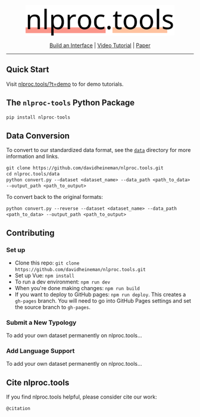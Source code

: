 <div align="center">
    <img src="./public/logo.png" width="400"/>

[Build an Interface](https://nlproc.tools) | [Video Tutorial](https://www.youtube.com) | [Paper](https://arxiv.org/)
</div>

------------------------------------------------

## Quick Start
Visit [nlproc.tools/?t=demo](https://nlproc.tools/?t=demo) to for demo tutorials.

## The `nlproc-tools` Python Package
```python
pip install nlproc-tools
```

## Data Conversion
To convert to our standardized data format, see the [`data`](./data) directory for more information and links.
```
git clone https://github.com/davidheineman/nlproc.tools.git
cd nlproc.tools/data
python convert.py --dataset <dataset_name> --data_path <path_to_data> --output_path <path_to_output>
```

To convert back to the original formats:
```
python convert.py --reverse --dataset <dataset_name> --data_path <path_to_data> --output_path <path_to_output>
```

## Contributing

### Set up
- Clone this repo: `git clone https://github.com/davidheineman/nlproc.tools.git`
- Set up Vue: `npm install`
- To run a dev environment: `npm run dev`
- When you're done making changes: `npm run build`
- If you want to deploy to GitHub pages: `npm run deploy`. This creates a `gh-pages` branch. You will need to go into GitHub Pages settings and set the source branch to `gh-pages`.

### Submit a New Typology
To add your own dataset permanently on nlproc.tools...

### Add Language Support
To add your own dataset permanently on nlproc.tools...

## Cite nlproc.tools
If you find nlproc.tools helpful, please consider cite our work:
```
@citation
```